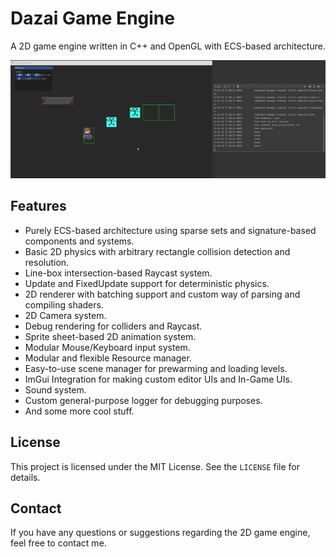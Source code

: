 
<html>

<body>
  <h1>Dazai Game Engine</h1>
    <p>A 2D game engine written in C++ and OpenGL with ECS-based architecture.</p>

  <img src="dazai.gif" alt="Alt Text"/>
  <h2>Features</h2>
    <ul>
        <li>Purely ECS-based architecture using sparse sets and signature-based components and systems.</li>
        <li>Basic 2D physics with arbitrary rectangle collision detection and resolution.</li>
        <li>Line-box intersection-based Raycast system.</li>
        <li>Update and FixedUpdate support for deterministic physics.</li>
        <li>2D renderer with batching support and custom way of parsing and compiling shaders.</li>
        <li>2D Camera system.</li>
        <li>Debug rendering for colliders and Raycast.</li>
        <li>Sprite sheet-based 2D animation system.</li>
        <li>Modular Mouse/Keyboard input system.</li>
        <li>Modular and flexible Resource manager.</li>
        <li>Easy-to-use scene manager for prewarming and loading levels.</li>
        <li>ImGui Integration for making custom editor UIs and In-Game UIs.</li>
        <li>Sound system.</li>
        <li>Custom general-purpose logger for debugging purposes.</li>
        <li>And some more cool stuff.</li>
    </ul>
    <h2>License</h2>
    <p>This project is licensed under the MIT License. See the <code>LICENSE</code> file for details.</p>
    <h2>Contact</h2>
    <p>If you have any questions or suggestions regarding the 2D game engine, feel free to contact me.</p>
</body>
</html
